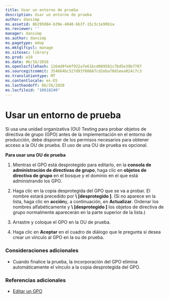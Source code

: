```yaml
---
title: Usar un entorno de prueba
description: Usar un entorno de prueba
author: dansimp
ms.assetid: 86295084-b39e-4040-bb3f-15c3c1e99b1a
ms.reviewer: ''
manager: dansimp
ms.author: dansimp
ms.pagetype: mdop
ms.mktglfcycl: manage
ms.sitesec: library
ms.prod: w10
ms.date: 06/16/2016
ms.openlocfilehash: 1264d9fe6f922a7e61bcd069581c7bd5e39b7787
ms.sourcegitcommit: 354664bc527d93f80687cd2eba70d1eea024c7c3
ms.translationtype: MT
ms.contentlocale: es-ES
ms.lasthandoff: 06/26/2020
ms.locfileid: "10818240"
---
```

# Usar un entorno de prueba


Si usa una unidad organizativa (OU) Testing para probar objetos de directiva de grupo (GPO) antes de la implementación en el entorno de producción, debe disponer de los permisos necesarios para obtener acceso a la OU de prueba. El uso de una OU de prueba es opcional.

**Para usar una OU de prueba**

1.  Mientras el GPO está desprotegido para editarlo, en la **consola de administración de directivas de grupo**, haga clic en **objetos de directiva de grupo** en el bosque y el dominio en el que está administrando los GPO.

2.  Haga clic en la copia desprotegida del GPO que se va a probar. El nombre estará precedido por **\ [desprotegido \]**. (Si no aparece en la lista, haga clic en **acción**y, a continuación, en **Actualizar**. Ordenar los nombres alfabéticamente y **\ [desprotegido \]** los objetos de directiva de grupo normalmente aparecerán en la parte superior de la lista.)

3.  Arrastre y coloque el GPO en la OU de prueba.

4.  Haga clic en **Aceptar** en el cuadro de diálogo que le pregunta si desea crear un vínculo al GPO en la ou de prueba.

### Consideraciones adicionales

-   Cuando finalice la prueba, la incorporación del GPO elimina automáticamente el vínculo a la copia desprotegida del GPO.

### Referencias adicionales

-   [Editar un GPO](editing-a-gpo-agpm30ops.md)

 

 





